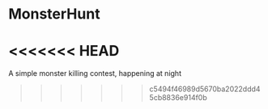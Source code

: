 MonsterHunt
===========
<<<<<<< HEAD
=======

A simple monster killing contest, happening at night
>>>>>>> c5494f46989d5670ba2022ddd45cb8836e914f0b
